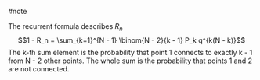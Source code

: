 #note 

The recurrent formula describes $R_n$
$$1 - R_n = \sum_{k=1}^{N - 1} \binom{N - 2}{k - 1} P_k q^{k(N - k)}$$
The k-th sum element is the probability that point 1 connects to exactly k - 1 from N - 2 other points. The whole sum is the probability that points 1 and 2 are not connected.